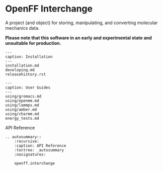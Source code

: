 # OpenFF Interchange

A project (and object) for storing, manipulating, and converting molecular mechanics data.

**Please note that this software in an early and experimental state and unsuitable for production.**

```{toctree}
---
caption: Installation
---
installation.md
developing.md
releasehistory.rst
```

```{toctree}
---
caption: User Guides
---
using/gromacs.md
using/openmm.md
using/lammps.md
using/amber.md
using/charmm.md
energy_tests.md
```

<div class="toctree-wrapper"><p class="caption" role="heading"><span class="caption-text">
API Reference
</span></p></div>

<!-- 
The autosummary directive renders to rST, 
so we must use eval-rst here 
-->
```{eval-rst}
.. autosummary::
    :recursive:
    :caption: API Reference
    :toctree: _autosummary
    :nosignatures:

    openff.interchange
```